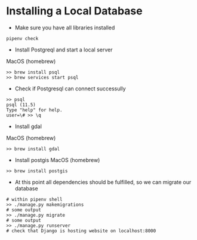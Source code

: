 # Installing a Local Database

* Make sure you have all libraries installed

```shell
pipenv check
```

* Install Postgreql and start a local server

MacOS (homebrew)
```shell
>> brew install psql
>> brew services start psql
```

* Check if Postgresql can connect successully
```shell
>> psql
psql (11.5)
Type "help" for help.
user=\# >> \q
```

* Install gdal

MacOS (homebrew)
```shell
>> brew install gdal
```

* Install postgis
MacOS (homebrew)
```shell
>> brew install postgis
```

* At this point all dependencies should be fulfilled, so we can migrate our database
```shell
# within pipenv shell
>> ./manage.py makemigrations
# some output
>> ./manage.py migrate
# some output
>> ./manage.py runserver
# check that Django is hosting website on localhost:8000
```
